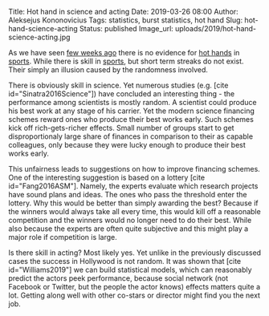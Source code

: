 Title: Hot hand in science and acting
Date: 2019-03-26 08:00
Author: Aleksejus Kononovicius
Tags: statistics, burst statistics, hot hand
Slug: hot-hand-science-acting
Status: published
Image_url: uploads/2019/hot-hand-science-acting.jpg

As we have seen [few weeks ago]({filename}/articles/2019/hot-hand-fallacy.md) there is no
evidence for [hot hands](/tag/hot-hand/) in [sports](/tag/sports/). While there is skill in [sports](/tag/sports/), but short
term streaks do not exist. Their simply an illusion caused by the randomness
involved.

There is obviously skill in science. Yet numerous studies (e.g.
[cite id="Sinatra2016Science"]) have concluded an interesting thing - the
performance among scientists
is mostly random. A scientist could produce his best work at any stage of his
carrier. Yet the modern science financing schemes reward ones who produce their
best works early. Such schemes kick off rich-gets-richer effects. Small number
of groups start to get disproportionaly large share of finances in comparison
to their as capable colleagues, only because they were lucky enough to produce
their best works early.

This unfairness leads to suggestions on how to improve financing schemes. One
of the interesting suggestion is based on a lottery [cite id="Fang2016ASM"].
Namely, the experts evaluate
which research projects have sound plans and ideas. The ones who pass the
threshold enter the lottery. Why this would be better than simply awarding the
best? Because if the winners would always take all every time, this would kill
off a reasonable competition and the winners would no longer need to do their
best. While also because the experts are often quite subjective and this might
play a major role if competition is large.

Is there skill in acting? Most likely yes. Yet unlike in the previously
discussed cases the success in Hollywood is not random. It was shown that
[cite id="Williams2019"] we
can build statistical models, which can reasonably predict the actors peek
performance, because social network (not Facebook or Twitter, but the people
the actor knows) effects matters quite a lot. Getting along well with other
co-stars or director might find you the next job.
